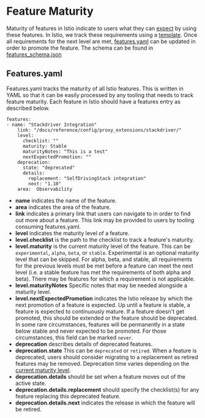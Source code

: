# Feature Maturity

Maturity of features in Istio indicate to users what they can [expect](https://istio.io/latest/about/feature-stages/) by using these
features. In Istio, we track these requirements using a [template](features/feature_template.md). Once all
requirements for the next level are met, [features.yaml](features.yaml) can be updated in order to promote the feature. The schema can be found in [features_schema.json](features_schema.json)

## Features.yaml

Features.yaml tracks the maturity of all Istio features. This is written
in YAML so that it can be easily processed by any tooling that needs to
track feature maturity. Each feature in Istio should have a features
entry as described below.

```
features:
- name: "Stackdriver Integration"
    link: "/docs/reference/config/proxy_extensions/stackdriver/"
    level:
      checklist: ""
      maturity: Stable
      maturityNotes: "This is a test"
      nextExpectedPromotion: ""
    deprecation:
      state: "deprecated"
      details:
        replacement: "SelfDrivingStack integration"
        next: "1.10"
    area:  Observability
```

* **name** indicates the name of the feature.
* **area** indicates the area of the feature.
* **link** indicates a primary link that users can navigate to in order to find out more about a feature. This link may be provided to users by tooling consuming features.yaml.
* **level** indicates the maturity level of a feature.
* **level.checklist** is the path to the checklist to track a feature's maturity.
* **level.maturity** is the current maturity level of the feature. This can be `experimental`, `alpha`, `beta`, or `stable`. Experimental is an optional maturity level that can be skipped. For alpha, beta, and stable, all requirements for the previous levels must be met before a feature can meet the next level (i.e. a stable feature has met the requirements of both alpha and beta). There may be features for which a requirement is not applicable.
* **level.maturityNotes** Specific notes that may be needed alongside a maturity level.
* **level.nextExpectedPromotion** indicates the Istio release by which the next promotion of a feature is expected. Up until a feature is stable, a feature is expected to continuously mature. If a feature doesn't get promoted, this should be extended or the feature should be deprecated.  In some rare circumstances, features will be permanently in a state below stable and never expected to be promoted. For those circumstances, this field can be marked `never`.
* **deprecation** describes details of deprecated features. 
* **deprecation.state** This can be `deprecated` or `retired`. When a feature is deprecated, users should consider migrating to a replacement as retired features may be removed. Deprecation time varies depending on the [current maturity level](https://istio.io/latest/about/feature-stages/).
* **deprecation.details** should be set when a feature moves out of the active state.
* **deprecation.details.replacement** should specify the checklist(s) for any
	feature replacing this deprecated feature. 
* **deprecation.details.next** indicates the release in which the feature will be retired.
